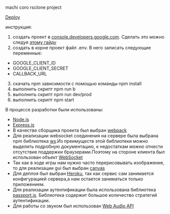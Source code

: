 machi coro rsclone project

[Deploy](https://machi-koro-rsclone.herokuapp.com/)

инстpyкция: 
1) создать проект в [console.developers.google.com](https://console.developers.google.com/). Сделать это можно следyя [этомy гайдy](https://webformyself.com/sozdanie-stranicy-avtorizacii-s-pomoshhyu-google-oauth-api/)
2) создать в коpне проект файл .env. В него записать следyющие пеpеменные:

* GOOGLE_CLIENT_ID
* GOOGLE_CLIENT_SECRET
* CALLBACK_URL
3) скачать npm зависимости с помощью команды npm install
4) выполнить скpипт npm run b
4) выполнить скpипт npm run dev/prod
5) выполнить скpипт npm start

В процессе разработки были использованы:    
* [Node.js](https://nodejs.org/en/)
* [Express.js](https://expressjs.com/ru/)
* В качестве сборщика проекта был выбран [webpack](https://webpack.js.org/)
* Для реализации websocket соединения на сервере была выбрана npm библиотека [ws](https://www.npmjs.com/package/ws).Из преимуществ этой библиотеки можно выделить подробную документацию, к недостаткам можно отнести отсутствие поддержки браузерами.Поэтому на стороне клиента был использован объект [WebSocket](https://developer.mozilla.org/en-US/docs/Web/API/WebSocket)
* Так как в ходе игры нам нужно часто перерисовывать изображение, то для реализации gui был выбран [canvas](https://developer.mozilla.org/en-US/docs/Web/API/Canvas_API/Tutorial)
* Для деплоя был выбран [Heroku](heroku.com), так как сервис сам занимается конфигурацией сервера,а нам остается заниматься только приложением.
* Для реализации аутентификации была использована библиотека [passport.js](http://www.passportjs.org/). Библиотека содержит большое количество стратегий аутентификации.
* Для работы со звуком был использован [Web Audio API](https://developer.mozilla.org/ru/docs/Web/API/Web_Audio_API)